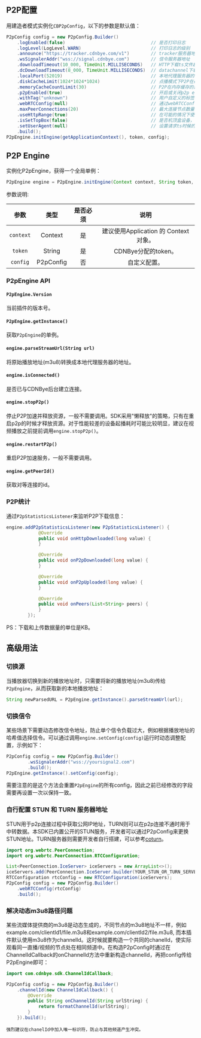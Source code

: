 
## P2P配置
用建造者模式实例化`CBP2pConfig`，以下的参数是默认值：
```java
P2pConfig config = new P2pConfig.Builder()
    .logEnabled(false)                                // 是否打印日志
    .logLevel(LogLevel.WARN)                          // 打印日志的级别
    .announce("https://tracker.cdnbye.com/v1")        // tracker服务器地址
    .wsSignalerAddr("wss://signal.cdnbye.com")        // 信令服务器地址
    .downloadTimeout(10_000, TimeUnit.MILLISECONDS)   // HTTP下载ts文件超时时间
    .dcDownloadTimeout(8_000, TimeUnit.MILLISECONDS)  // datachannel下载二进制数据的最大超时时间
    .localPort(52019)                                 // 本地代理服务器的端口号
    .diskCacheLimit(1024*1024*1024)                   // 点播模式下P2P在磁盘缓存的最大数据量(设为0可以禁用磁盘缓存)
    .memoryCacheCountLimit(30)                        // P2P在内存缓存的最大数据量，用ts文件个数表示
    .p2pEnabled(true)                                 // 开启或关闭p2p engine
    .withTag("unknown")                               // 用户自定义的标签，可以在控制台查看分布图
    .webRTCConfig(null)                               // 通过webRTCConfig来修改WebRTC默认配置
    .maxPeerConnections(20)                           // 最大连接节点数量
    .useHttpRange(true)                               // 在可能的情况下使用Http Range请求来补足p2p下载超时的剩余部分数据
    .isSetTopBox(false)                               // 是否机顶盒设备，如果在机顶盒运行设为true，提高兼容性
    .setUserAgent(null)                               // 设置请求ts时候的User-Agent
    .build();  
P2pEngine.initEngine(getApplicationContext(), token, config);
```

## P2P Engine
实例化P2pEngine，获得一个全局单例：
```java
P2pEngine engine = P2pEngine.initEngine(Context context, String token, P2pConfig config);
```
参数说明:
<br>

| 参数 | 类型 | 是否必须 | 说明 |
| :-: | :-: | :-: | :-: |
| `context` | Context | 是 | 建议使用Application 的 Context 对象。                                                                                      
| `token` | String | 是 | CDNBye分配的token。
| `config` | P2pConfig | 否 | 自定义配置。

### P2pEngine API
#### `P2pEngine.Version`
当前插件的版本号。

#### `P2pEngine.getInstance()`
获取`P2pEngine`的单例。

#### `engine.parseStreamUrl(String url)`
将原始播放地址(m3u8)转换成本地代理服务器的地址。

#### `engine.isConnected()`
是否已与CDNBye后台建立连接。

#### `engine.stopP2p()`
停止P2P加速并释放资源，一般不需要调用。SDK采用"懒释放"的策略，只有在重启p2p的时候才释放资源。对于性能较差的设备起播耗时可能比较明显，建议在视频播放之前提前调用`engine.stopP2p()`。

#### `engine.restartP2p()`
重启P2P加速服务，一般不需要调用。

#### `engine.getPeerId()`
获取对等连接的id。

### P2P统计
通过`P2pStatisticsListener`来监听P2P下载信息：
```java
engine.addP2pStatisticsListener(new P2pStatisticsListener() {
            @Override
            public void onHttpDownloaded(long value) {
            }

            @Override
            public void onP2pDownloaded(long value) {
            }

            @Override
            public void onP2pUploaded(long value) {
            }

            @Override
            public void onPeers(List<String> peers) {
            }
        });
```
PS：下载和上传数据量的单位是KB。

## 高级用法
### 切换源
当播放器切换到新的播放地址时，只需要将新的播放地址(m3u8)传给`P2pEngine`，从而获取新的本地播放地址：
```java
String newParsedURL = P2pEngine.getInstance().parseStreamUrl(url);
```

### 切换信令
某些场景下需要动态修改信令地址，防止单个信令负载过大，例如根据播放地址的哈希值选择信令。可以通过调用`engine.setConfig(config)`运行时动态调整配置，示例如下：
```java
P2pConfig config = new P2pConfig.Builder()
        .wsSignalerAddr("wss://yoursignal2.com")
        .build();
P2pEngine.getInstance().setConfig(config);
```
需要注意的是这个方法会重置`P2pEngine`的所有config，因此之前已经修改的字段需要再设置一次以保持一致。

### 自行配置 STUN 和 TURN 服务器地址
STUN用于p2p连接过程中获取公网IP地址，TURN则可以在p2p连接不通时用于中转数据。本SDK已内置公开的STUN服务，开发者可以通过P2pConfig来更换STUN地址。TURN服务器则需要开发者自行搭建，可以参考[coturn](https://github.com/coturn/coturn)。
```java
import org.webrtc.PeerConnection;
import org.webrtc.PeerConnection.RTCConfiguration;

List<PeerConnection.IceServer> iceServers = new ArrayList<>();
iceServers.add(PeerConnection.IceServer.builder(YOUR_STUN_OR_TURN_SERVER).createIceServer());
RTCConfiguration rtcConfig = new RTCConfiguration(iceServers);
P2pConfig config = new P2pConfig.Builder()
    .webRTCConfig(rtcConfig)
    .build();
```
### 解决动态m3u8路径问题
某些流媒体提供商的m3u8是动态生成的，不同节点的m3u8地址不一样，例如example.com/clientId1/file.m3u8和example.com/clientId2/file.m3u8, 而本插件默认使用m3u8作为channelId。这时候就要构造一个共同的chanelId，使实际观看同一直播/视频的节点处在相同频道中。在构造P2pConfig时通过在ChannelIdCallback的onChannelId方法中重新构造channelId，再把config传给P2pEngine即可：
```java
import com.cdnbye.sdk.ChannelIdCallback;

P2pConfig config = new P2pConfig.Builder()
    .channelId(new ChannelIdCallback() {
        @Override
        public String onChannelId(String urlString) {
            return formatChannelId(urlString);
        }
    }).build();
```
`强烈建议在chanelId中加入唯一标识符，防止与其他频道产生冲突。`

